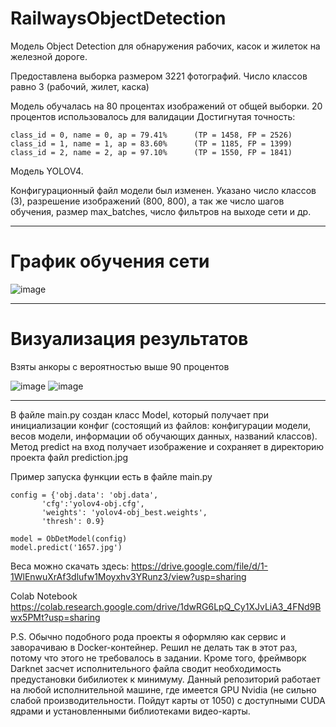 # RailwaysObjectDetection

Модель Object Detection для обнаружения рабочих, касок и жилеток на железной дороге. 

Предоставлена выборка размером 3221 фотографий. Число классов равно 3 (рабочий, жилет, каска)

Модель обучалась на 80 процентах изображений от общей выборки. 20 процентов использовалось для валидации 
Достигнутая точность: 

```
class_id = 0, name = 0, ap = 79.41%   	 (TP = 1458, FP = 2526) 
class_id = 1, name = 1, ap = 83.60%   	 (TP = 1185, FP = 1399) 
class_id = 2, name = 2, ap = 97.10%   	 (TP = 1550, FP = 1841) 
```

Модель YOLOV4. 

Конфигурационный файл модели был изменен. Указано число классов (3), разрешение изображений (800, 800), а так же число шагов обучения, размер max_batches, число фильтров на выходе сети и др. 

---------

# График обучения сети

![image](https://user-images.githubusercontent.com/29977757/196161975-1617a208-f295-45af-abf5-4e3b2005583b.png)

---------
# Визуализация результатов
Взяты анкоры с вероятностью выше 90 процентов

![image](https://user-images.githubusercontent.com/29977757/196162072-1e838b10-80ed-493f-a861-b376eef4a627.png)
![image](https://user-images.githubusercontent.com/29977757/196163987-ab034f9b-51ec-4793-b9e4-8e2823eb75d1.png)

---------

В файле main.py создан класс Model, который получает при инициализации конфиг (состоящий из файлов: конфигурации модели, весов модели, информации об обучающих данных, названий классов). Метод predict на вход получает изображение и сохраняет в директорию проекта файл prediction.jpg

Пример запуска функции есть в файле main.py
```
config = {'obj.data': 'obj.data', 
       'cfg':'yolov4-obj.cfg',
       'weights': 'yolov4-obj_best.weights', 
       'thresh': 0.9}
       
model = ObDetModel(config)
model.predict('1657.jpg')
```

Веса можно скачать здесь:
https://drive.google.com/file/d/1-1WlEnwuXrAf3dlufw1Moyxhv3YRunz3/view?usp=sharing

Colab Notebook
https://colab.research.google.com/drive/1dwRG6LpQ_Cy1XJvLiA3_4FNd9Bwx5PMt?usp=sharing

P.S. Обычно подобного рода проекты я оформляю как сервис и заворачиваю в Docker-контейнер. Решил не делать так в этот раз, потому что этого не требовалось в задании. Кроме того, фреймворк Darknet засчет исполнительного файла сводит необходимость предустановки бибилиотек к минимуму. Данный репозиторий работает на любой исполнительной машине, где имеется GPU Nvidia (не сильно слабой производительности. Пойдут карты от 1050) с доступными CUDA ядрами и установленными библиотеками видео-карты. 
